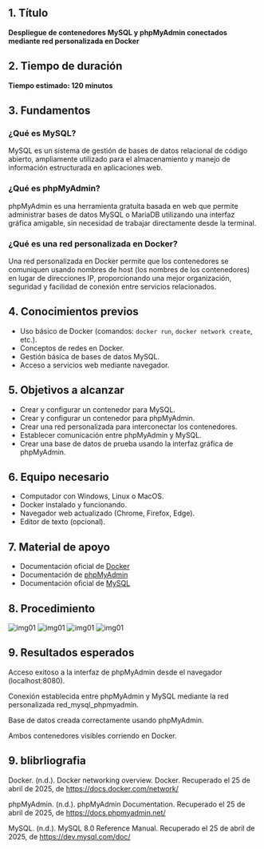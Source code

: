 ## 1. Título
**Despliegue de contenedores MySQL y phpMyAdmin conectados mediante red personalizada en Docker**
## 2. Tiempo de duración
**Tiempo estimado: 120 minutos**
## 3. Fundamentos

### ¿Qué es MySQL?
MySQL es un sistema de gestión de bases de datos relacional de código abierto, ampliamente utilizado para el almacenamiento y manejo de información estructurada en aplicaciones web.

### ¿Qué es phpMyAdmin?
phpMyAdmin es una herramienta gratuita basada en web que permite administrar bases de datos MySQL o MariaDB utilizando una interfaz gráfica amigable, sin necesidad de trabajar directamente desde la terminal.

### ¿Qué es una red personalizada en Docker?
Una red personalizada en Docker permite que los contenedores se comuniquen usando nombres de host (los nombres de los contenedores) en lugar de direcciones IP, proporcionando una mejor organización, seguridad y facilidad de conexión entre servicios relacionados.

## 4. Conocimientos previos
- Uso básico de Docker (comandos: `docker run`, `docker network create`, etc.).
- Conceptos de redes en Docker.
- Gestión básica de bases de datos MySQL.
- Acceso a servicios web mediante navegador.

## 5. Objetivos a alcanzar
- Crear y configurar un contenedor para MySQL.
- Crear y configurar un contenedor para phpMyAdmin.
- Crear una red personalizada para interconectar los contenedores.
- Establecer comunicación entre phpMyAdmin y MySQL.
- Crear una base de datos de prueba usando la interfaz gráfica de phpMyAdmin.

## 6. Equipo necesario
- Computador con Windows, Linux o MacOS.
- Docker instalado y funcionando.
- Navegador web actualizado (Chrome, Firefox, Edge).
- Editor de texto (opcional).

## 7. Material de apoyo
- Documentación oficial de [Docker](https://docs.docker.com)
- Documentación de [phpMyAdmin](https://docs.phpmyadmin.net/)
- Documentación oficial de [MySQL](https://dev.mysql.com/doc/)

## 8. Procedimiento

![img01](https://github.com/Edissonfierro/contenedoresmysqlyphomyadmin/blob/main/1.jpg)
![img01](https://github.com/Edissonfierro/contenedoresmysqlyphomyadmin/blob/main/2.jpg)
![img01](https://github.com/Edissonfierro/contenedoresmysqlyphomyadmin/blob/main/3.jpg)
![img01](https://github.com/Edissonfierro/contenedoresmysqlyphomyadmin/blob/main/4.jpg)

## 9. Resultados esperados
Acceso exitoso a la interfaz de phpMyAdmin desde el navegador (localhost:8080).

Conexión establecida entre phpMyAdmin y MySQL mediante la red personalizada red_mysql_phpmyadmin.

Base de datos creada correctamente usando phpMyAdmin.

Ambos contenedores visibles corriendo en Docker.

## 9. blibrliografia
Docker. (n.d.). Docker networking overview. Docker. Recuperado el 25 de abril de 2025, de https://docs.docker.com/network/

phpMyAdmin. (n.d.). phpMyAdmin Documentation. Recuperado el 25 de abril de 2025, de https://docs.phpmyadmin.net/

MySQL. (n.d.). MySQL 8.0 Reference Manual. Recuperado el 25 de abril de 2025, de https://dev.mysql.com/doc/
